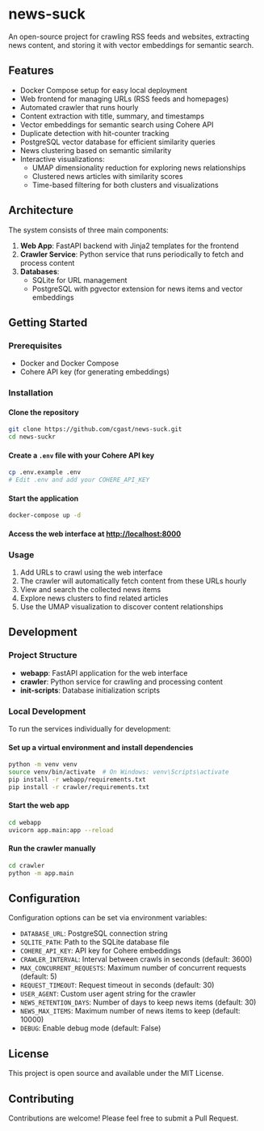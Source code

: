 # news-suck

An open-source project for crawling RSS feeds and websites, extracting news content, and storing it with vector embeddings for semantic search.

## Features

- Docker Compose setup for easy local deployment
- Web frontend for managing URLs (RSS feeds and homepages)
- Automated crawler that runs hourly
- Content extraction with title, summary, and timestamps
- Vector embeddings for semantic search using Cohere API
- Duplicate detection with hit-counter tracking
- PostgreSQL vector database for efficient similarity queries
- News clustering based on semantic similarity
- Interactive visualizations:
  - UMAP dimensionality reduction for exploring news relationships
  - Clustered news articles with similarity scores
  - Time-based filtering for both clusters and visualizations

## Architecture

The system consists of three main components:

1. **Web App**: FastAPI backend with Jinja2 templates for the frontend
2. **Crawler Service**: Python service that runs periodically to fetch and process content
3. **Databases**:
   - SQLite for URL management
   - PostgreSQL with pgvector extension for news items and vector embeddings

## Getting Started

### Prerequisites

- Docker and Docker Compose
- Cohere API key (for generating embeddings)

### Installation

#### Clone the repository

```bash
git clone https://github.com/cgast/news-suck.git
cd news-suckr
```

#### Create a `.env` file with your Cohere API key

```bash
cp .env.example .env
# Edit .env and add your COHERE_API_KEY
```

#### Start the application

```bash
docker-compose up -d
```

#### Access the web interface at [http://localhost:8000](http://localhost:8000)

### Usage

1. Add URLs to crawl using the web interface
2. The crawler will automatically fetch content from these URLs hourly
3. View and search the collected news items
4. Explore news clusters to find related articles
5. Use the UMAP visualization to discover content relationships

## Development

### Project Structure

- **webapp**: FastAPI application for the web interface
- **crawler**: Python service for crawling and processing content
- **init-scripts**: Database initialization scripts

### Local Development

To run the services individually for development:

#### Set up a virtual environment and install dependencies

```bash
python -m venv venv
source venv/bin/activate  # On Windows: venv\Scripts\activate
pip install -r webapp/requirements.txt
pip install -r crawler/requirements.txt
```

#### Start the web app

```bash
cd webapp
uvicorn app.main:app --reload
```

#### Run the crawler manually

```bash
cd crawler
python -m app.main
```

## Configuration

Configuration options can be set via environment variables:

- `DATABASE_URL`: PostgreSQL connection string
- `SQLITE_PATH`: Path to the SQLite database file
- `COHERE_API_KEY`: API key for Cohere embeddings
- `CRAWLER_INTERVAL`: Interval between crawls in seconds (default: 3600)
- `MAX_CONCURRENT_REQUESTS`: Maximum number of concurrent requests (default: 5)
- `REQUEST_TIMEOUT`: Request timeout in seconds (default: 30)
- `USER_AGENT`: Custom user agent string for the crawler
- `NEWS_RETENTION_DAYS`: Number of days to keep news items (default: 30)
- `NEWS_MAX_ITEMS`: Maximum number of news items to keep (default: 10000)
- `DEBUG`: Enable debug mode (default: False)

## License

This project is open source and available under the MIT License.

## Contributing

Contributions are welcome! Please feel free to submit a Pull Request.
